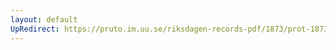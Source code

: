 ```yaml
---
layout: default
UpRedirect: https://pruto.im.uu.se/riksdagen-records-pdf/1873/prot-1873--ak--426/prot-1873--ak--426_060.pdf
---
```

